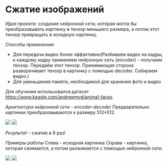 # Сжатие изображений

_Идея проекта_: создание нейронной сети, которая могла бы преобразовывать картинку в тензор меньшего размера, а потом этот тензор превращать в исходную картинку.

_Способы применения:_
 - Для передачи видео более эффективно(Разбиваем видео на кадры, к каждому кадру применяем нейронную сеть (encoder) - получаем тензор. Передаём этот тензор. Принимающая сторона разворачивает тензор в картинку с помощью decoder. Собираем видео.)
 - Для уменьшения памяти, необходимой для хранения фото и видео

Для обучения использовался датасет https://www.kaggle.com/andrewmvd/animal-faces.

_Архитектура нейронной сети - encoder-decoder_
Предварительно картинки преобразовываются к размеру 512*512. 

![](https://github.com/AnastasiaCHAS/hello-world/blob/main/ar.jpg)
![](https://github.com/AnastasiaCHAS/hello-world/blob/main/la.jpg)

_Результат_ - сжатие в 8 раз!

_Примеры работы_
Слева - исходная картинка
Справа - картинка, которая сжимается, а потом разжимается с помощью нейронной сети.

![](https://github.com/AnastasiaCHAS/hello-world/blob/main/1.jpg)
![](https://github.com/AnastasiaCHAS/hello-world/blob/main/2.jpg)

